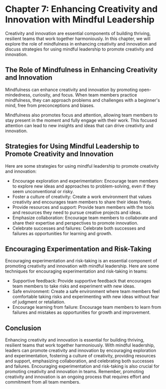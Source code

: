 Chapter 7: Enhancing Creativity and Innovation with Mindful Leadership
======================================================================

Creativity and innovation are essential components of building thriving, resilient teams that work together harmoniously. In this chapter, we will explore the role of mindfulness in enhancing creativity and innovation and discuss strategies for using mindful leadership to promote creativity and innovation.

The Role of Mindfulness in Enhancing Creativity and Innovation
--------------------------------------------------------------

Mindfulness can enhance creativity and innovation by promoting open-mindedness, curiosity, and focus. When team members practice mindfulness, they can approach problems and challenges with a beginner's mind, free from preconceptions and biases.

Mindfulness also promotes focus and attention, allowing team members to stay present in the moment and fully engage with their work. This focused attention can lead to new insights and ideas that can drive creativity and innovation.

Strategies for Using Mindful Leadership to Promote Creativity and Innovation
----------------------------------------------------------------------------

Here are some strategies for using mindful leadership to promote creativity and innovation:

* Encourage exploration and experimentation: Encourage team members to explore new ideas and approaches to problem-solving, even if they seem unconventional or risky.
* Foster a culture of creativity: Create a work environment that values creativity and encourages team members to share their ideas freely.
* Provide resources and support: Provide team members with the tools and resources they need to pursue creative projects and ideas.
* Emphasize collaboration: Encourage team members to collaborate and share their expertise and perspectives to promote innovation.
* Celebrate successes and failures: Celebrate both successes and failures as opportunities for learning and growth.

Encouraging Experimentation and Risk-Taking
-------------------------------------------

Encouraging experimentation and risk-taking is an essential component of promoting creativity and innovation with mindful leadership. Here are some techniques for encouraging experimentation and risk-taking in teams:

* Supportive feedback: Provide supportive feedback that encourages team members to take risks and experiment with new ideas.
* Safe environment: Create a safe environment where team members feel comfortable taking risks and experimenting with new ideas without fear of judgment or retaliation.
* Encourage learning from failure: Encourage team members to learn from failures and mistakes as opportunities for growth and improvement.

Conclusion
----------

Enhancing creativity and innovation is essential for building thriving, resilient teams that work together harmoniously. With mindful leadership, leaders can promote creativity and innovation by encouraging exploration and experimentation, fostering a culture of creativity, providing resources and support, emphasizing collaboration, and celebrating both successes and failures. Encouraging experimentation and risk-taking is also crucial for promoting creativity and innovation in teams. Remember, promoting creativity and innovation is an ongoing process that requires effort and commitment from all team members.
